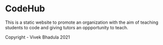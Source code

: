 # CodeHub<br>

This is a static website to promote an organization with the aim of teaching students to code and giving tutors an oppportunity to teach.
<br>

Copyright - Vivek Bhadula 2021
